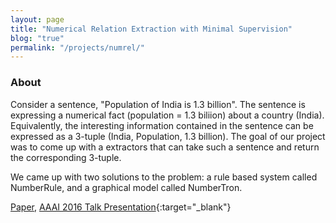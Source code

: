 ```yaml
---
layout: page
title: "Numerical Relation Extraction with Minimal Supervision"
blog: "true"
permalink: "/projects/numrel/"
---
```


### About

Consider a sentence, "Population of India is 1.3 billion". The sentence is expressing a numerical fact (population = 1.3 biliion) about a country (India). Equivalently, the interesting information contained in the sentence can be expressed as a 3-tuple (India, Population, 1.3 billion). The goal of our project was to come up with a extractors that can take such a sentence and return the corresponding 3-tuple. 

We came up with two solutions to the problem: a rule based system called NumberRule, and a graphical model called NumberTron. 

[Paper](https://homes.cs.washington.edu/~mausam/papers/aaai16a.pdf), [AAAI 2016 Talk Presentation](https://docs.google.com/viewer?url=https://github.com/madaan/madaan.github.io/raw/master/res/presentations/aaai-presentation-final.pdf){:target="_blank"}
